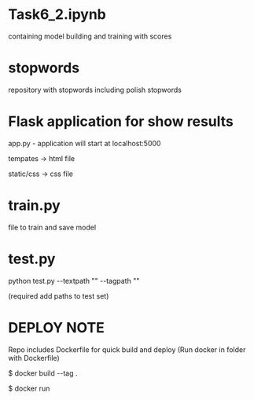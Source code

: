 
# Task6_2.ipynb 
containing model building and training with scores

# stopwords
 repository with stopwords including polish stopwords
 
# Flask application for show results
app.py  - application will start at localhost:5000

tempates -> html file

static/css -> css file

# train.py 
 file to train and save model 

# test.py
python test.py --textpath "" --tagpath "" 

(required add paths to test set)

# DEPLOY NOTE
Repo includes Dockerfile for quick build and deploy (Run docker in folder with Dockerfile)


$ docker build --tag <name> .  

$ docker run <name> 

